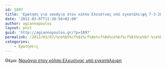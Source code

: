 ```yaml
---
id: 1897
title: 'Ερώτηση για ναυάγια στον κόλπο Ελευσίνας υπό εγκατάλειψη 7-3-2012'
date: '2012-03-07T11:30:56+02:00'
author: agiannopoulos
layout: post
guid: 'http://agiannopoulos.gr/?p=1897'
permalink: /2012/03/07/%ce%b5%cf%81%cf%8e%cf%84%ce%b7%cf%83%ce%b7-%ce%b3%ce%b9%ce%b1-%ce%bd%ce%b1%cf%85%ce%ac%ce%b3%ce%b9%ce%b1-%cf%83%cf%84%ce%bf%ce%bd-%ce%ba%cf%8c%ce%bb%cf%80%ce%bf-%ce%b5%ce%bb%ce%b5%cf%85%cf%83%ce%af/
categories:
    - Ερωτήσεις
---
```


Θέμα: [Ναυάγια στον κόλπο Ελευσίνας υπό εγκατάλειψη](http://localhost:8000/wp-content/uploads/2012/04/cebdceb1cf85ceacceb3ceb9ceb1-cf83cf84cebfcebd-cebacf8ccebbcf80cebf-ceb5cebbceb5cf85cf83ceafcebdceb1cf82-cf85cf80cf8c-ceb5ceb3cebaceb1.doc)